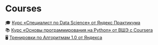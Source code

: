 # Courses

🎓 [Курс «Специалист по Data Scienсe» от Яндекс Практикума](https://github.com/mikhailmartin/YandexPracticum)  
📚 [Курс «Основы программирования на Python» от ВШЭ с Coursera](https://github.com/mikhailmartin/Coursera-Programming-Basics-in-Python)  
🖥 [Тренировки по Алгоритмам 1.0 от Яндекса](https://github.com/mikhailmartin/Yandex-AlgorithmTraining1.0)
